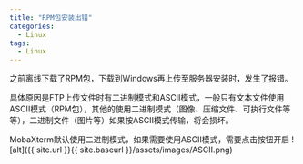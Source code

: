 ```yaml
---
title: "RPM包安装出错"
categories:
  - Linux
tags:
  - Linux
---
```


<!--more-->

之前离线下载了RPM包，下载到Windows再上传至服务器安装时，发生了报错。

具体原因是FTP上传文件时有二进制模式和ASCII模式，一般只有文本文件使用ASCII模式（RPM包），其他的使用二进制模式（图像、压缩文件、可执行文件等等），二进制文件（图片等）如果按ASCII模式传输，将会损坏。

MobaXterm默认使用二进制模式，如果需要使用ASCII模式，需要点击按钮开启
![alt]({{ site.url }}{{ site.baseurl }}/assets/images/ASCII.png)